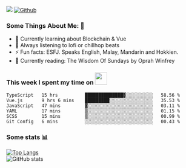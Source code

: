 ![](https://visitor-badge.laobi.icu/badge?page_id=seanho96.seanho96)
[![Github](https://img.shields.io/github/followers/seanho96?label=Follow&style=social)](https://github.com/seanho96)

### Some Things About Me: 👋
- 🌱 Currently learning about Blockchain & Vue
- :musical_note: Always listening to lofi or chillhop beats
- :zap: Fun facts: ESFJ. Speaks English, Malay, Mandarin and Hokkien.
- :book: Currently reading: The Wisdom Of Sundays by Oprah Winfrey

### This week I spent my time on <img src="https://media.giphy.com/media/SvQzkTQb3ZwKcj1QTO/giphy.gif" width="32">

<!--START_SECTION:waka-->

```text
TypeScript   15 hrs          ██████████████▓░░░░░░░░░░   58.56 %
Vue.js       9 hrs 6 mins    █████████░░░░░░░░░░░░░░░░   35.53 %
JavaScript   47 mins         ▓░░░░░░░░░░░░░░░░░░░░░░░░   03.11 %
YAML         17 mins         ▒░░░░░░░░░░░░░░░░░░░░░░░░   01.15 %
SCSS         15 mins         ▒░░░░░░░░░░░░░░░░░░░░░░░░   00.99 %
Git Config   6 mins          ░░░░░░░░░░░░░░░░░░░░░░░░░   00.43 %
```

<!--END_SECTION:waka-->

### Some stats 📊

[![Top Langs](https://github-readme-stats.vercel.app/api/top-langs/?username=seanho96&layout=compact&theme=graywhite)](https://github.com/anuraghazra/github-readme-stats)
<br/>
![GitHub stats](https://github-readme-stats.vercel.app/api?username=seanho96&show_icons=true&theme=graywhite)

